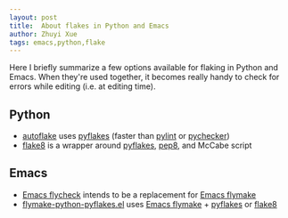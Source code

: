 ```yaml
---
layout: post
title:  About flakes in Python and Emacs
author: Zhuyi Xue
tags: emacs,python,flake
---
```


Here I briefly summarize a few options available for flaking in Python and
Emacs. When they're used together, it becomes really handy to check for errors
while editing (i.e. at editing time).

## Python

* [autoflake](https://github.com/myint/autoflake) uses
  [pyflakes](https://pypi.python.org/pypi/pyflakes) (faster than
  [pylint](https://www.pylint.org/) or
  [pychecker](http://pychecker.sourceforge.net/))
* [flake8](https://pypi.python.org/pypi/flake8) is a wrapper around
  [pyflakes](https://pypi.python.org/pypi/pyflakes),
  [pep8](https://pypi.python.org/pypi/pep8), and McCabe script

## Emacs

* [Emacs flycheck](https://github.com/flycheck/flycheck) intends to be a
  replacement for [Emacs flymake](https://www.emacswiki.org/emacs/FlyMake)
* [flymake-python-pyflakes.el](https://github.com/purcell/flymake-python-pyflakes)
  uses [Emacs flymake](https://www.emacswiki.org/emacs/FlyMake) +
  [pyflakes](https://pypi.python.org/pypi/pyflakes) or
  [flake8](https://pypi.python.org/pypi/pep8)

